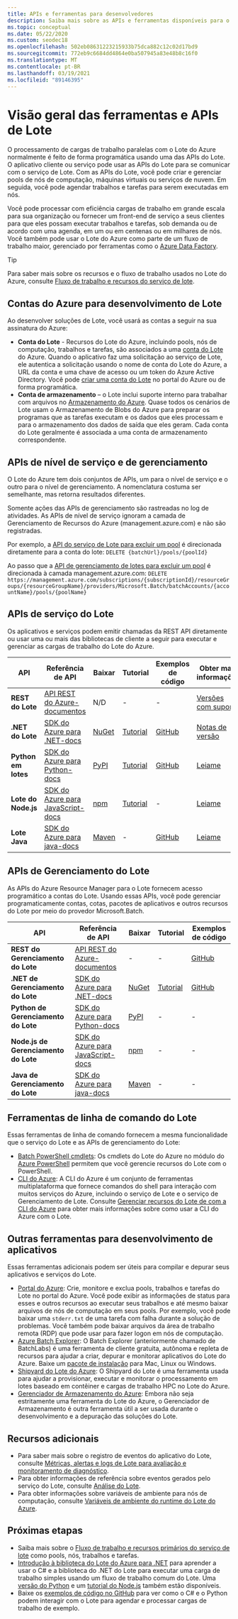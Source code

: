 ```yaml
---
title: APIs e ferramentas para desenvolvedores
description: Saiba mais sobre as APIs e ferramentas disponíveis para o desenvolvimento de soluções com o serviço de Lote do Azure.
ms.topic: conceptual
ms.date: 05/22/2020
ms.custom: seodec18
ms.openlocfilehash: 502eb08631223215933b75dca882c12c02d17bd9
ms.sourcegitcommit: 772eb9c6684dd4864e0ba507945a83e48b8c16f0
ms.translationtype: MT
ms.contentlocale: pt-BR
ms.lasthandoff: 03/19/2021
ms.locfileid: "89146395"
---
```

# <a name="overview-of-batch-apis-and-tools"></a>Visão geral das ferramentas e APIs de Lote

O processamento de cargas de trabalho paralelas com o Lote do Azure normalmente é feito de forma programática usando uma das APIs do Lote. O aplicativo cliente ou serviço pode usar as APIs do Lote para se comunicar com o serviço de Lote. Com as APIs do Lote, você pode criar e gerenciar pools de nós de computação, máquinas virtuais ou serviços de nuvem. Em seguida, você pode agendar trabalhos e tarefas para serem executadas em nós.

Você pode processar com eficiência cargas de trabalho em grande escala para sua organização ou fornecer um front-end de serviço a seus clientes para que eles possam executar trabalhos e tarefas, sob demanda ou de acordo com uma agenda, em um ou em centenas ou em milhares de nós. Você também pode usar o Lote do Azure como parte de um fluxo de trabalho maior, gerenciado por ferramentas como o [Azure Data Factory](../data-factory/transform-data-using-dotnet-custom-activity.md?toc=%2fazure%2fbatch%2ftoc.json).

> [!TIP]
> Para saber mais sobre os recursos e o fluxo de trabalho usados no Lote do Azure, consulte [Fluxo de trabalho e recursos do serviço de lote](batch-service-workflow-features.md).

## <a name="azure-accounts-for-batch-development"></a>Contas do Azure para desenvolvimento de Lote

Ao desenvolver soluções de Lote, você usará as contas a seguir na sua assinatura do Azure:

- **Conta do Lote** - Recursos do Lote do Azure, incluindo pools, nós de computação, trabalhos e tarefas, são associados a uma [conta do Lote](accounts.md) do Azure. Quando o aplicativo faz uma solicitação ao serviço de Lote, ele autentica a solicitação usando o nome de conta do Lote do Azure, a URL da conta e uma chave de acesso ou um token do Azure Active Directory. Você pode [criar uma conta do Lote](batch-account-create-portal.md) no portal do Azure ou de forma programática.
- **Conta de armazenamento** – o Lote inclui suporte interno para trabalhar com arquivos no [Armazenamento do Azure](../storage/index.yml). Quase todos os cenários de Lote usam o Armazenamento de Blobs do Azure para preparar os programas que as tarefas executam e os dados que eles processam e para o armazenamento dos dados de saída que eles geram. Cada conta do Lote geralmente é associada a uma conta de armazenamento correspondente.

## <a name="service-level-and-management-level-apis"></a>APIs de nível de serviço e de gerenciamento

O Lote do Azure tem dois conjuntos de APIs, um para o nível de serviço e o outro para o nível de gerenciamento. A nomenclatura costuma ser semelhante, mas retorna resultados diferentes.

Somente ações das APIs de gerenciamento são rastreadas no log de atividades. As APIs de nível de serviço ignoram a camada de Gerenciamento de Recursos do Azure (management.azure.com) e não são registradas.

Por exemplo, a [API do serviço de Lote para excluir um pool](/rest/api/batchservice/pool/delete) é direcionada diretamente para a conta do lote: `DELETE {batchUrl}/pools/{poolId}`

Ao passo que a [API de gerenciamento de lotes para excluir um pool](/rest/api/batchmanagement/pool/delete) é direcionada à camada management.azure.com: `DELETE https://management.azure.com/subscriptions/{subscriptionId}/resourceGroups/{resourceGroupName}/providers/Microsoft.Batch/batchAccounts/{accountName}/pools/{poolName}`

## <a name="batch-service-apis"></a>APIs de serviço do Lote

Os aplicativos e serviços podem emitir chamadas da REST API diretamente ou usar uma ou mais das bibliotecas de cliente a seguir para executar e gerenciar as cargas de trabalho do Lote do Azure.

| API | Referência de API | Baixar | Tutorial | Exemplos de código | Obter mais informações |
| --- | --- | --- | --- | --- | --- |
| **REST do Lote** |[API REST do Azure-documentos](/rest/api/batchservice/) |N/D |- |- | [Versões com suporte](/rest/api/batchservice/batch-service-rest-api-versioning) |
| **.NET do Lote** |[SDK do Azure para .NET-docs](/dotnet/api/overview/azure/batch) |[NuGet](https://www.nuget.org/packages/Microsoft.Azure.Batch/) |[Tutorial](tutorial-parallel-dotnet.md) |[GitHub](https://github.com/Azure-Samples/azure-batch-samples/tree/master/CSharp) | [Notas de versão](https://aka.ms/batch-net-dataplane-changelog) |
| **Python em lotes** |[SDK do Azure para Python-docs](/python/api/overview/azure/batch/client) |[PyPI](https://pypi.org/project/azure-batch/) |[Tutorial](tutorial-parallel-python.md)|[GitHub](https://github.com/Azure-Samples/azure-batch-samples/tree/master/Python/Batch) | [Leiame](https://github.com/Azure/azure-sdk-for-python/blob/master/sdk/batch/azure-batch/README.md) |
| **Lote do Node.js** |[SDK do Azure para JavaScript-docs](/javascript/api/overview/azure/batch/client) |[npm](https://www.npmjs.com/package/azure-batch) |[Tutorial](batch-nodejs-get-started.md) |- | [Leiame](https://github.com/Azure/azure-sdk-for-node/tree/master/lib/services/batch) |
| **Lote Java** |[SDK do Azure para java-docs](/java/api/overview/azure/batch) |[Maven](https://search.maven.org/search?q=a:azure-batch) |- |[GitHub](https://github.com/Azure-Samples/azure-batch-samples/tree/master/Java) | [Leiame](https://github.com/Azure/azure-batch-sdk-for-java)|

## <a name="batch-management-apis"></a>APIs de Gerenciamento do Lote

As APIs do Azure Resource Manager para o Lote fornecem acesso programático a contas do Lote. Usando essas APIs, você pode gerenciar programaticamente contas, cotas, pacotes de aplicativos e outros recursos do Lote por meio do provedor Microsoft.Batch.  

| API | Referência de API | Baixar | Tutorial | Exemplos de código |
| --- | --- | --- | --- | --- |
| **REST do Gerenciamento do Lote** |[API REST do Azure-documentos](/rest/api/batchmanagement/) |- |- |[GitHub](https://github.com/Azure-Samples/batch-dotnet-manage-batch-accounts) |
| **.NET de Gerenciamento do Lote** |[SDK do Azure para .NET-docs](/dotnet/api/overview/azure/batch/management) |[NuGet](https://www.nuget.org/packages/Microsoft.Azure.Management.Batch/) | [Tutorial](batch-management-dotnet.md) |[GitHub](https://github.com/Azure-Samples/azure-batch-samples/tree/master/CSharp) |
| **Python de Gerenciamento do Lote** |[SDK do Azure para Python-docs](/python/api/overview/azure/batch/management) |[PyPI](https://pypi.org/project/azure-mgmt-batch/) |- |- |
| **Node.js de Gerenciamento do Lote** |[SDK do Azure para JavaScript-docs](/javascript/api/overview/azure/batch/management) |[npm](https://www.npmjs.com/package/azure-arm-batch) |- |- | 
| **Java de Gerenciamento do Lote** |[SDK do Azure para java-docs](/java/api/overview/azure/batch/management) |[Maven](https://search.maven.org/search?q=a:azure-batch) |- |- |

## <a name="batch-command-line-tools"></a>Ferramentas de linha de comando do Lote

Essas ferramentas de linha de comando fornecem a mesma funcionalidade que o serviço do Lote e as APIs de gerenciamento do Lote: 

- [Batch PowerShell cmdlets](/powershell/module/az.batch/): Os cmdlets do Lote do Azure no módulo do [Azure PowerShell](/powershell/azure/) permitem que você gerencie recursos do Lote com o PowerShell.
- [CLI do Azure](/cli/azure): A CLI do Azure é um conjunto de ferramentas multiplataforma que fornece comandos do shell para interação com muitos serviços do Azure, incluindo o serviço de Lote e o serviço de Gerenciamento de Lote. Consulte [Gerenciar recursos do Lote de com a CLI do Azure](batch-cli-get-started.md) para obter mais informações sobre como usar a CLI do Azure com o Lote.

## <a name="other-tools-for-application-development"></a>Outras ferramentas para desenvolvimento de aplicativos

Essas ferramentas adicionais podem ser úteis para compilar e depurar seus aplicativos e serviços do Lote.

- [Portal do Azure](https://portal.azure.com/): Crie, monitore e exclua pools, trabalhos e tarefas do Lote no portal do Azure. Você pode exibir as informações de status para esses e outros recursos ao executar seus trabalhos e até mesmo baixar arquivos de nós de computação em seus pools. Por exemplo, você pode baixar uma `stderr.txt` de uma tarefa com falha durante a solução de problemas. Você também pode baixar arquivos da área de trabalho remota (RDP) que pode usar para fazer logon em nós de computação.
- [Azure Batch Explorer](https://azure.github.io/BatchExplorer/): O Batch Explorer (anteriormente chamado de BatchLabs) é uma ferramenta de cliente gratuita, autônoma e repleta de recursos para ajudar a criar, depurar e monitorar aplicativos do Lote do Azure. Baixe um [pacote de instalação](https://azure.github.io/BatchExplorer/) para Mac, Linux ou Windows.
- [Shipyard do Lote do Azure](https://github.com/Azure/batch-shipyard): O Shipyard do Lote é uma ferramenta usada para ajudar a provisionar, executar e monitorar o processamento em lotes baseado em contêiner e cargas de trabalho HPC no Lote do Azure.
- [Gerenciador de Armazenamento do Azure](https://azure.microsoft.com/features/storage-explorer/): Embora não seja estritamente uma ferramenta do Lote do Azure, o Gerenciador de Armazenamento é outra ferramenta útil a ser usada durante o desenvolvimento e a depuração das soluções do Lote.

## <a name="additional-resources"></a>Recursos adicionais

- Para saber mais sobre o registro de eventos do aplicativo do Lote, consulte [Métricas, alertas e logs de Lote para avaliação e monitoramento de diagnóstico](batch-diagnostics.md).
- Para obter informações de referência sobre eventos gerados pelo serviço do Lote, consulte [Análise do Lote](batch-analytics.md).
- Para obter informações sobre variáveis de ambiente para nós de computação, consulte [Variáveis de ambiente do runtime do Lote do Azure](batch-compute-node-environment-variables.md).

## <a name="next-steps"></a>Próximas etapas

- Saiba mais sobre o [Fluxo de trabalho e recursos primários do serviço de lote](batch-service-workflow-features.md) como pools, nós, trabalhos e tarefas.
- [Introdução à biblioteca do Lote do Azure para .NET](tutorial-parallel-dotnet.md) para aprender a usar o C# e a biblioteca do .NET do Lote para executar uma carga de trabalho simples usando um fluxo de trabalho comum do Lote. Uma [versão do Python](tutorial-parallel-python.md) e um [tutorial do Node.js](batch-nodejs-get-started.md) também estão disponíveis.
- Baixe os [exemplos de código no GitHub](https://github.com/Azure-Samples/azure-batch-samples) para ver como o C# e o Python podem interagir com o Lote para agendar e processar cargas de trabalho de exemplo.
